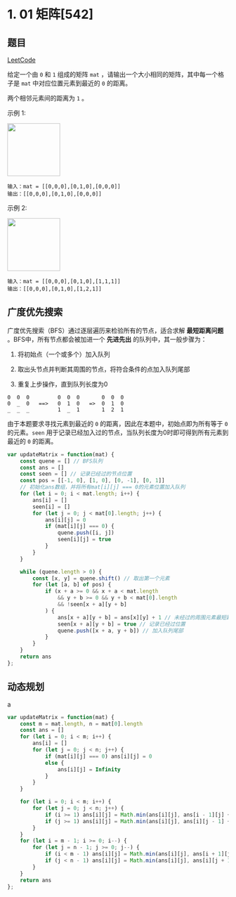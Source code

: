 # 1. 01 矩阵[542]

## 题目

[LeetCode](https://leetcode.cn/problems/01-matrix/)

给定一个由 `0` 和 `1` 组成的矩阵 `mat` ，请输出一个大小相同的矩阵，其中每一个格子是 `mat` 中对应位置元素到最近的 `0` 的距离。

两个相邻元素间的距离为 `1` 。

示例 1:

<img src="https://pic.leetcode-cn.com/1626667201-NCWmuP-image.png" title="" alt="" width="120">

```
输入：mat = [[0,0,0],[0,1,0],[0,0,0]]
输出：[[0,0,0],[0,1,0],[0,0,0]]
```

示例 2:

<img src="https://pic.leetcode-cn.com/1626667205-xFxIeK-image.png" title="" alt="" width="120">

```
输入：mat = [[0,0,0],[0,1,0],[1,1,1]]
输出：[[0,0,0],[0,1,0],[1,2,1]]
```

## 广度优先搜索

广度优先搜索（BFS）通过逐层遍历来检验所有的节点，适合求解 **最短距离问题** 。BFS中，所有节点都会被加进一个 **先进先出** 的队列中，其一般步骤为：

1. 将初始点（一个或多个）加入队列

2. 取出头节点并判断其周围的节点，将符合条件的点加入队列尾部

3. 重复上步操作，直到队列长度为0

```
0  0  0         0  0  0       0  0  0
0  _  0   ==>   0  1  0   =>  0  1  0
_  _  _         1  _  1       1  2  1
```

由于本题要求寻找元素到最近的 `0` 的距离，因此在本题中，初始点即为所有等于 `0` 的元素。`seen` 用于记录已经加入过的节点，当队列长度为0时即可得到所有元素到最近的 `0` 的距离。

```javascript
var updateMatrix = function(mat) {
    const quene = [] // BFS队列
    const ans = []
    const seen = [] // 记录已经过的节点位置
    const pos = [[-1, 0], [1, 0], [0, -1], [0, 1]]
    // 初始化ans数组，并将所有mat[i][j] === 0的元素位置加入队列
    for (let i = 0; i < mat.length; i++) {
        ans[i] = []
        seen[i] = []
        for (let j = 0; j < mat[0].length; j++) {
            ans[i][j] = 0
            if (mat[i][j] === 0) {
                quene.push([i, j])
                seen[i][j] = true
            }
        }
    }

    while (quene.length > 0) {
        const [x, y] = quene.shift() // 取出第一个元素
        for (let [a, b] of pos) {
            if (x + a >= 0 && x + a < mat.length
                && y + b >= 0 && y + b < mat[0].length
                && !seen[x + a][y + b]
            ) {
                ans[x + a][y + b] = ans[x][y] + 1 // 未经过的周围元素最短距离 = 当前最短距离 + 1
                seen[x + a][y + b] = true // 记录已经过位置
                quene.push([x + a, y + b]) // 加入队列尾部
            }
        }
    }
    return ans
};
```

## 动态规划

a

```javascript
var updateMatrix = function(mat) {
    const m = mat.length, n = mat[0].length
    const ans = []
    for (let i = 0; i < m; i++) {
        ans[i] = []
        for (let j = 0; j < n; j++) {
            if (mat[i][j] === 0) ans[i][j] = 0
            else {
                ans[i][j] = Infinity
            }
        }
    }

    for (let i = 0; i < m; i++) {
        for (let j = 0; j < n; j++) {
            if (i >= 1) ans[i][j] = Math.min(ans[i][j], ans[i - 1][j] + 1)
            if (j >= 1) ans[i][j] = Math.min(ans[i][j], ans[i][j - 1] + 1)
        }
    }
    for (let i = m - 1; i >= 0; i--) {
        for (let j = n - 1; j >= 0; j--) {
            if (i < m - 1) ans[i][j] = Math.min(ans[i][j], ans[i + 1][j] + 1)
            if (j < n - 1) ans[i][j] = Math.min(ans[i][j], ans[i][j + 1] + 1)
        }
    }
    return ans
};
```
